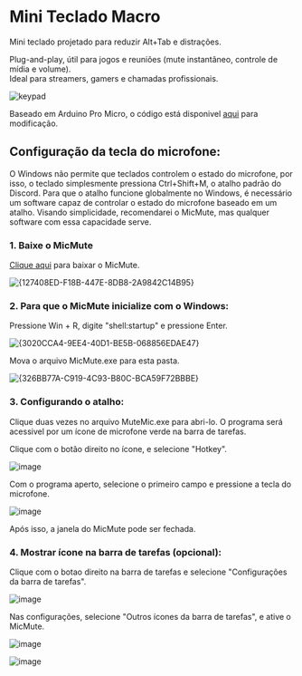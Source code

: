 # Mini Teclado Macro

Mini teclado projetado para reduzir Alt+Tab e distrações.

Plug-and-play, útil para jogos e reuniões (mute instantâneo, controle de mídia e volume).  
Ideal para streamers, gamers e chamadas profissionais.

![keypad](https://github.com/user-attachments/assets/28d5ec10-0e45-4971-8c51-3ff0a0d45c36)

Baseado em Arduino Pro Micro, o código está disponivel [aqui](https://github.com/gauerv/mini-teclado-macro/blob/main/keypad-v-1-2.ino) para modificação.

## Configuração da tecla do microfone:

O Windows não permite que teclados controlem o estado do microfone, por isso, o teclado simplesmente pressiona Ctrl+Shift+M, o atalho padrão do Discord. Para que o atalho funcione globalmente no Windows, é necessário um software capaz de controlar o estado do microfone baseado em um atalho. Visando simplicidade, recomendarei o MicMute, mas qualquer software com essa capacidade serve.

### 1. Baixe o MicMute

   [Clique aqui](https://github.com/Anc813/MicMute/releases/latest/download/MicMute.exe) para baixar o MicMute.

   ![{127408ED-F18B-447E-8DB8-2A9842C14B95}](https://github.com/user-attachments/assets/d8d853eb-4fc2-4b00-8067-56fd56df39f9)


### 2. Para que o MicMute inicialize com o Windows:

   Pressione Win + R, digite "shell:startup" e pressione Enter.

   ![{3020CCA4-9EE4-40D1-BE5B-068856EDAE47}](https://github.com/user-attachments/assets/39e6723f-e983-4976-b272-72e4c4944b25)

   Mova o arquivo MicMute.exe para esta pasta.

   ![{326BB77A-C919-4C93-B80C-BCA59F72BBBE}](https://github.com/user-attachments/assets/f74660d0-ec29-4443-8123-2404431081b0)
   
### 3. Configurando o atalho:

   Clique duas vezes no arquivo MuteMic.exe para abri-lo. O programa será acessivel por um ícone de microfone verde na barra de tarefas.

   Clique com o botão direito no ícone, e selecione "Hotkey".

   ![image](https://github.com/user-attachments/assets/759ebf33-fce8-4d97-a3c2-0d3ef5cf44c3)

   Com o programa aperto, selecione o primeiro campo e pressione a tecla do microfone.

   ![image](https://github.com/user-attachments/assets/c7bd97c7-e696-4802-82be-8ebe3c0ec58e)

   Após isso, a janela do MicMute pode ser fechada.

### 4. Mostrar ícone na barra de tarefas (opcional):

   Clique com o botao direito na barra de tarefas e selecione "Configurações da barra de tarefas".

   ![image](https://github.com/user-attachments/assets/756f3907-88e3-41c7-9b32-d22abcedb50b)

   Nas configurações, selecione "Outros ícones da barra de tarefas", e ative o MicMute.

   ![image](https://github.com/user-attachments/assets/c25ca78a-b073-48ba-8274-15a76016ee00)

   ![image](https://github.com/user-attachments/assets/af2463da-ef9d-4193-982a-b691a02d8760)

